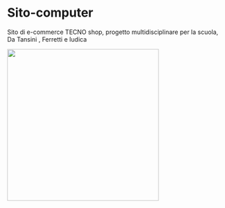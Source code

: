 # Sito-computer 

Sito di e-commerce TECNO shop, progetto multidisciplinare per la scuola, Da Tansini , Ferretti e Iudica

<p >
  <img src="logo_sito.png" width="350" title="">
</p>